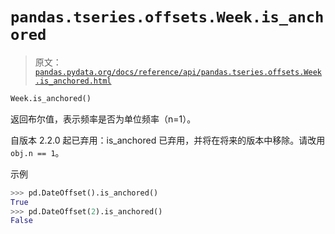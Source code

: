 # `pandas.tseries.offsets.Week.is_anchored`

> 原文：[`pandas.pydata.org/docs/reference/api/pandas.tseries.offsets.Week.is_anchored.html`](https://pandas.pydata.org/docs/reference/api/pandas.tseries.offsets.Week.is_anchored.html)

```py
Week.is_anchored()
```

返回布尔值，表示频率是否为单位频率（n=1）。

自版本 2.2.0 起已弃用：is_anchored 已弃用，并将在将来的版本中移除。请改用`obj.n == 1`。

示例

```py
>>> pd.DateOffset().is_anchored()
True
>>> pd.DateOffset(2).is_anchored()
False 
```
